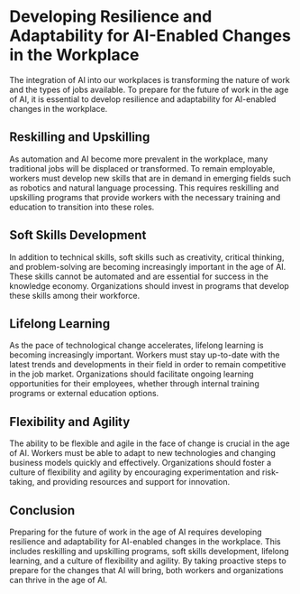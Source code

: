 Developing Resilience and Adaptability for AI-Enabled Changes in the Workplace
============================================================================================================================================

The integration of AI into our workplaces is transforming the nature of work and the types of jobs available. To prepare for the future of work in the age of AI, it is essential to develop resilience and adaptability for AI-enabled changes in the workplace.

Reskilling and Upskilling
-------------------------

As automation and AI become more prevalent in the workplace, many traditional jobs will be displaced or transformed. To remain employable, workers must develop new skills that are in demand in emerging fields such as robotics and natural language processing. This requires reskilling and upskilling programs that provide workers with the necessary training and education to transition into these roles.

Soft Skills Development
-----------------------

In addition to technical skills, soft skills such as creativity, critical thinking, and problem-solving are becoming increasingly important in the age of AI. These skills cannot be automated and are essential for success in the knowledge economy. Organizations should invest in programs that develop these skills among their workforce.

Lifelong Learning
-----------------

As the pace of technological change accelerates, lifelong learning is becoming increasingly important. Workers must stay up-to-date with the latest trends and developments in their field in order to remain competitive in the job market. Organizations should facilitate ongoing learning opportunities for their employees, whether through internal training programs or external education options.

Flexibility and Agility
-----------------------

The ability to be flexible and agile in the face of change is crucial in the age of AI. Workers must be able to adapt to new technologies and changing business models quickly and effectively. Organizations should foster a culture of flexibility and agility by encouraging experimentation and risk-taking, and providing resources and support for innovation.

Conclusion
----------

Preparing for the future of work in the age of AI requires developing resilience and adaptability for AI-enabled changes in the workplace. This includes reskilling and upskilling programs, soft skills development, lifelong learning, and a culture of flexibility and agility. By taking proactive steps to prepare for the changes that AI will bring, both workers and organizations can thrive in the age of AI.

